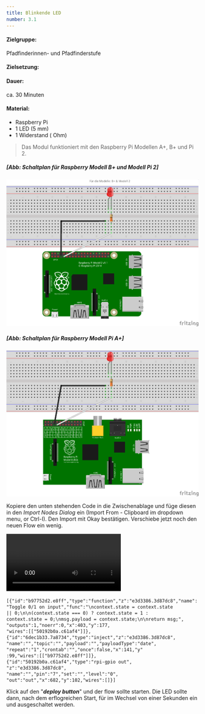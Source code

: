 ```yaml
---
title: Blinkende LED
number: 3.1
---
```

#### Zielgruppe:
Pfadfinderinnen- und Pfadfinderstufe

#### Zielsetzung:


#### Dauer:
ca. 30 Minuten

#### Material:
- Raspberry Pi
- 1 LED (5 mm)
- 1 Widerstand ( Ohm)

> Das Modul funktioniert mit den Raspberry Pi Modellen A+, B+ und Pi 2.

##### [Abb: Schaltplan für Raspberry Modell B+ und Modell Pi 2]
![Schaltplan LED & Raspberry Modell Pi 2](images/fritzing/blinking_Steckplatine.png)

##### [Abb: Schaltplan für Raspberry Modell Pi A+]
![Schaltplan LED & Raspberry Modell Pi A+](images/fritzing/blinking_Modell_B_Steckplatine.png)

Kopiere den unten stehenden Code in die Zwischenablage und füge diesen in den _Import Nodes Dialog_ ein (Import From - Clipboard im dropdown menu, or Ctrl-I). Den Import mit Okay bestätigen. Verschiebe jetzt noch den neuen Flow ein wenig.

<video controls="controls">
  <source type="video/mp4" src="videos/nodered_import.mp4"></source>
  <source type="video/webm" src="videos/nodered_import.webm"></source>
  <p>Your browser does not support the video element.</p>
</video>

```
[{"id":"b97752d2.e8ff","type":"function","z":"e3d3386.3d87dc8","name":
"Toggle 0/1 on input","func":"\ncontext.state = context.state
|| 0;\n\n(context.state === 0) ? context.state = 1 :
context.state = 0;\nmsg.payload = context.state;\n\nreturn msg;",
"outputs":1,"noerr":0,"x":403,"y":177,
"wires":[["50192b0a.c61af4"]]},
{"id":"6dec1b33.7a8734","type":"inject","z":"e3d3386.3d87dc8",
"name":"","topic":"","payload":"","payloadType":"date",
"repeat":"1","crontab":"","once":false,"x":141,"y"
:99,"wires":[["b97752d2.e8ff"]]},
{"id":"50192b0a.c61af4","type":"rpi-gpio out",
"z":"e3d3386.3d87dc8",
"name":"","pin":"7","set":"","level":"0",
"out":"out","x":682,"y":102,"wires":[]}]
```

Klick auf den "**_deploy button_**" und der flow sollte starten.
Die LED sollte dann, nach dem erflogreichen Start, für im Wechsel von einer Sekunden ein und ausgeschaltet werden.
